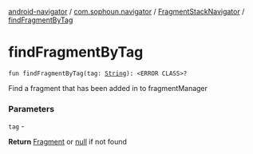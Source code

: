 [android-navigator](../../index.md) / [com.sophoun.navigator](../index.md) / [FragmentStackNavigator](index.md) / [findFragmentByTag](./find-fragment-by-tag.md)

# findFragmentByTag

`fun findFragmentByTag(tag: `[`String`](https://kotlinlang.org/api/latest/jvm/stdlib/kotlin/-string/index.html)`): <ERROR CLASS>?`

Find a fragment that has been added in to fragmentManager

### Parameters

`tag` -

**Return**
[Fragment](#) or [null](#) if not found

